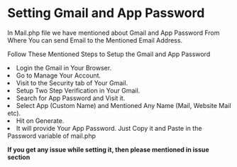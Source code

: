 # Setting Gmail and App Password
<p>In Mail.php file we have mentioned about Gmail and App Password From Where You can send Email to the Mentioned Email Address. </p>
<p>Follow These Mentioned Steps to Setup the Gmail and App Password </p>
<li>Login the Gmail in Your Browser.</li>
<li> Go to Manage Your Account.</li>
<li> Visit to the Security tab of Your Gmail.</li>
<li> Setup Two Step Verification in Your Gmail.</li>
<li> Search for App Password and Visit it.</li>
<li> Select App (Custom Name) and Mentioned Any Name (Mail, Website Mail etc).</li>
<li> Hit on Generate.</li>
<li> It will provide Your App Password. Just Copy it and Paste in the Password variable of mail.php</li>

<p><b>If you get any issue while setting it, then please mentioned in issue section</b></p>